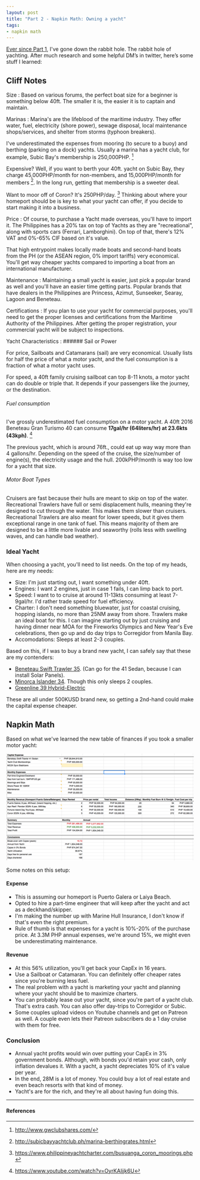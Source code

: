 ```yaml
---
layout: post
title: "Part 2 - Napkin Math: Owning a yacht"
tags:
- napkin math
---
```


[Ever since Part 1](/2019/09/20/napkin-math-owning-a-yacht.html), I've gone down the rabbit hole. The rabbit hole of yachting. After much research and some helpful DM’s in twitter, here’s some stuff I learned:

## Cliff Notes

Size
: Based on various forums, the perfect boat size for a beginner is something below 40ft. The smaller it is, the easier it is to captain and maintain.

Marinas
: Marina's are the lifeblood of the maritime industry. They offer water, fuel, electricity (shore power), sewage disposal, local maintenance shops/services, and shelter from storms (typhoon breakers).

  I've underestimated the expenses from mooring (to secure to a buoy) and berthing (parking on a dock) yachts. Usually a marina has a yacht club, for example, Subic Bay's membership is 250,000PHP. [^1]

  Expensive? Well, if you want to berth your 40ft. yacht on Subic Bay, they charge 45,000PHP/month for non-members, and 15,000PHP/month for members [^2]. In the long run, getting that membership is a sweeter deal.

  Want to moor off of Coron? It's 250PHP/day. [^3] Thinking about where your homeport should be is key to what your yacht can offer, if you decide to start making it into a business.

Price
: Of course, to purchase a Yacht made overseas, you'll have to import it. The Philippines has a 20% tax on top of Yachts as they are "recreational", along with sports cars (Ferrari, Lamborghini). On top of that, there's 12% VAT and 0%-65% CIF based on it's value.

  That high entrypoint makes locally made boats and second-hand boats from the PH (or the ASEAN region, 0% import tariffs) very economical. You'll get way cheaper yachts compared to importing a boat from an international manufacturer.

Maintenance
: Maintaining a small yacht is easier, just pick a popular brand as well and you'll have an easier time getting parts. Popular brands that have dealers in the Philippines are Princess, Azimut, Sunseeker, Searay, Lagoon and Beneteau.

Certifications
: If you plan to use your yacht for commercial purposes, you'll need to get the proper licenses and certifications from the Maritime Authority of the Philippines. After getting the proper registration, your commercial yacht will be subject to inspections.

Yacht Characteristics
: ###### Sail or Power

  For price, Sailboats and Catamarans (sail) are very economical. Usually lists for half the price of what a motor yacht, and the fuel consumption is a fraction of what a motor yacht uses.

  For speed, a 40ft family cruising sailboat can top 8-11 knots, a motor yacht can do double or triple that. It depends if your passengers like the journey, or the destination.

  ###### Fuel consumption

  I've grossly underestimated fuel consumption on a motor yacht.  A 40ft 2016 Beneteau Gran Turismo 40 can consume **17gal/hr (64liters/hr) at 23.6kts (43kph)**. [^4]

  The previous yacht, which is around 76ft., could eat up way way more than 4 gallons/hr. Depending on the speed of the cruise, the size/number of engine(s), the electricity usage and the hull. 200kPHP/month is way too low for a yacht that size.

  ###### Motor Boat Types

  Cruisers are fast because their hulls are meant to skip on top of the water. Recreational Trawlers have full or semi displacement hulls, meaning they're designed to cut through the water. This makes them slower than cruisers. Recreational Trawlers are also meant for lower speeds, but it gives them exceptional range in one tank of fuel. This means majority of them are designed to be a little more livable and seaworthy (rolls less with swelling waves, and can handle bad weather).

### Ideal Yacht

When choosing a yacht, you'll need to list needs. On the top of my heads, here are my needs:

- Size: I'm just starting out, I want something under 40ft.
- Engines: I want 2 engines, just in case 1 fails, I can limp back to port.
- Speed: I want to to cruise at around 11-13kts consuming at least 7-9gal/hr. I'd rather trade speed for fuel efficiency.
- Charter: I don't need something bluewater, just for coastal cruising, hopping islands, no more than 25NM away from shore. Trawlers make an ideal boat for this. I can imagine starting out by just cruising and having dinner near MOA for the Fireworks Olympics and New Year's Eve celebrations, then go up and do day trips to Corregidor from Manila Bay.
- Accomodations: Sleeps at least 2-3 couples.

Based on this, if I was to buy a brand new yacht, I can safely say that these are my contenders:

- [Beneteau Swift Trawler 35](https://www.beneteau.com/en/swift-trawler/swift-trawler-35). (Can go for the 41 Sedan, because I can install Solar Panels).
- [Minorca Islander 34](https://minorcayachts.com/minorca-islander-34-yacht-for-sale/). Though this only sleeps 2 couples.
- [Greenline 39 Hybrid-Electric](https://www.greenlinehybrid.si/yacht/greenline-39/)

These are all under 500KUSD brand new, so getting a 2nd-hand could make the capital expense cheaper.

## Napkin Math

Based on what we've learned the new table of finances if you took a smaller motor yacht:

![](/img/blog/napkin-math-part-2-plan.png)

Some notes on this setup:

#### Expense

- This is assuming our homeport is Puerto Galera or Laiya Beach.
- Opted to hire a part-time engineer that will keep after the yacht and act as a deckhand/skipper.
- I'm making the number up with Marine Hull Insurance, I don't know if that's even the right premium.
- Rule of thumb is that expenses for a yacht is 10%-20% of the purchase price. At 3.3M PHP annual expenses, we're around 15%, we might even be underestimating maintenance.

#### Revenue

- At this 56% utilization, you'll get back your CapEx in 16 years.
- Use a Sailboat or Catamaran. You can definitely offer cheaper rates since you're burning less fuel.
- The real problem with a yacht is marketing your yacht and planning where your yacht should be to maximize charters.
- You can probably lease out your yacht, since you're part of a yacht club. That's extra cash. You can also offer day-trips to Corregidor or Subic.
- Some couples upload videos on Youtube channels and get on Patreon as well. A couple even lets their Patreon subscribers do a 1 day cruise with them for free.

### Conclusion

- Annual yacht profits would win over putting your CapEx in 3% government bonds. Although, with bonds you'd retain your cash, only inflation devalues it. With a yacht, a yacht depreciates 10% of it's value per year.
- In the end, 28M is a lot of money. You could buy a lot of real estate and even beach resorts with that kind of money.
- Yacht's are for the rich, and they're all about having fun doing this.

---
#### References

[^1]: http://www.gwclubshares.com/
[^2]: http://subicbayyachtclub.ph/marina-berthingrates.html
[^3]: https://www.philippineyachtcharter.com/busuanga_coron_moorings.php
[^4]: https://www.youtube.com/watch?v=OyrKAljjk6U
